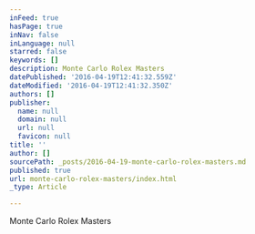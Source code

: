 ```yaml
---
inFeed: true
hasPage: true
inNav: false
inLanguage: null
starred: false
keywords: []
description: Monte Carlo Rolex Masters
datePublished: '2016-04-19T12:41:32.559Z'
dateModified: '2016-04-19T12:41:32.350Z'
authors: []
publisher:
  name: null
  domain: null
  url: null
  favicon: null
title: ''
author: []
sourcePath: _posts/2016-04-19-monte-carlo-rolex-masters.md
published: true
url: monte-carlo-rolex-masters/index.html
_type: Article

---
```

Monte Carlo Rolex Masters